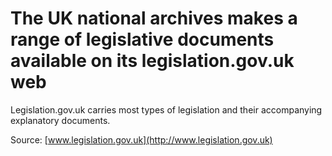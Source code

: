 # The UK national archives makes a range of legislative documents available on its legislation.gov.uk web

Legislation.gov.uk carries most types of legislation and their accompanying explanatory documents.

Source: [www.legislation.gov.uk](http://www.legislation.gov.uk)
